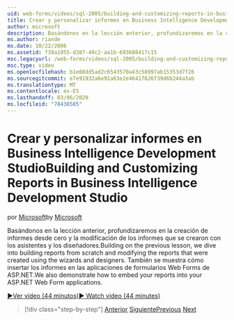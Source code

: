```yaml
---
uid: web-forms/videos/sql-2005/building-and-customizing-reports-in-business-intelligence-development-studio
title: Crear y personalizar informes en Business Intelligence Development Studio | Microsoft Docs
author: microsoft
description: Basándonos en la lección anterior, profundizaremos en la creación de informes desde cero y la modificación de los informes que se crearon con los asistentes y los diseñadores. ...
ms.author: riande
ms.date: 10/22/2006
ms.assetid: f38a1055-d387-49c2-aa1b-693688417c15
msc.legacyurl: /web-forms/videos/sql-2005/building-and-customizing-reports-in-business-intelligence-development-studio
msc.type: video
ms.openlocfilehash: b1e08dd5ad2c6543570a43c58997ab15353d7f26
ms.sourcegitcommit: e7e91932a6e91a63e2e46417626f39d6b244a3ab
ms.translationtype: MT
ms.contentlocale: es-ES
ms.lasthandoff: 03/06/2020
ms.locfileid: "78438505"
---
```

# <a name="building-and-customizing-reports-in-business-intelligence-development-studio"></a><span data-ttu-id="a0825-104">Crear y personalizar informes en Business Intelligence Development Studio</span><span class="sxs-lookup"><span data-stu-id="a0825-104">Building and Customizing Reports in Business Intelligence Development Studio</span></span>

<span data-ttu-id="a0825-105">por [Microsoft](https://github.com/microsoft)</span><span class="sxs-lookup"><span data-stu-id="a0825-105">by [Microsoft](https://github.com/microsoft)</span></span>

<span data-ttu-id="a0825-106">Basándonos en la lección anterior, profundizaremos en la creación de informes desde cero y la modificación de los informes que se crearon con los asistentes y los diseñadores.</span><span class="sxs-lookup"><span data-stu-id="a0825-106">Building on the previous lesson, we dive into building reports from scratch and modifying the reports that were created using the wizards and designers.</span></span> <span data-ttu-id="a0825-107">También se muestra cómo insertar los informes en las aplicaciones de formularios Web Forms de ASP.NET.</span><span class="sxs-lookup"><span data-stu-id="a0825-107">We also demonstrate how to embed your reports into your ASP.NET Web Form applications.</span></span>

[<span data-ttu-id="a0825-108">&#9654;Ver vídeo (44 minutos)</span><span class="sxs-lookup"><span data-stu-id="a0825-108">&#9654; Watch video (44 minutes)</span></span>](https://channel9.msdn.com/Blogs/ASP-NET-Site-Videos/building-and-customizing-reports-in-business-intelligence-development-studio)

> [!div class="step-by-step"]
> <span data-ttu-id="a0825-109">[Anterior](getting-started-with-reporting-services.md)
> [Siguiente](creating-and-using-stored-procedures.md)</span><span class="sxs-lookup"><span data-stu-id="a0825-109">[Previous](getting-started-with-reporting-services.md)
[Next](creating-and-using-stored-procedures.md)</span></span>
